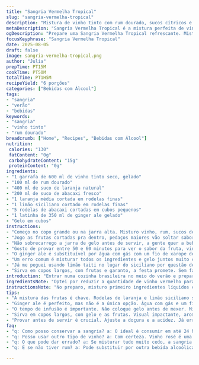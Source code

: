 ```yaml
---
title: "Sangria Vermelha Tropical"
slug: "sangria-vermelha-tropical"
description: "Mistura de vinho tinto com rum dourado, sucos cítricos e soda de gengibre, com toque de abacaxi fresco para um sabor mais vibrante. A receita é vegana, sem glúten, lactose, ovos ou nozes, equilibrando doçura e acidez, com fruta em fatias que dão cor e aroma. Serve cerca de 6 pessoas e tem preparo rápido, com infusão no mínimo 55 minutos na geladeira. Ideal para dias quentes, trazendo refrescância na medida certa, com bolhas e picância do gengibre. Pode ser ajustada para o paladar, trocando tipo de rum ou fruta."
metaDescription: "Sangria Vermelha Tropical é a mistura perfeita de vinho tinto, rum dourado e sucos, ideal para dias quentes."
ogDescription: "Prepare uma Sangria Vermelha Tropical refrescante. Mistura de vinho tinto, rum, sucos e frutas. Uma explosão de sabor e frescor."
focusKeyphrase: "Sangria Vermelha Tropical"
date: 2025-08-05
draft: false
image: sangria-vermelha-tropical.png
author: "Julia"
prepTime: PT15M
cookTime: PT50M
totalTime: PT1H5M
recipeYield: "6 porções"
categories: ["Bebidas com Álcool"]
tags:
- "sangria"
- "verão"
- "bebidas"
keywords:
- "sangria"
- "vinho tinto"
- "rum dourado"
breadcrumb: ["Home", "Recipes", "Bebidas com Álcool"]
nutrition: 
 calories: "130"
 fatContent: "0g"
 carbohydrateContent: "15g"
 proteinContent: "0g"
ingredients:
- "1 garrafa de 600 ml de vinho tinto seco, gelado"
- "100 ml de rum dourado"
- "400 ml de suco de laranja natural"
- "200 ml de suco de abacaxi fresco"
- "1 laranja média cortada em rodelas finas"
- "1 limão siciliano cortado em rodelas finas"
- "5 rodelas de abacaxi cortadas em cubos pequenos"
- "1 latinha de 350 ml de ginger ale gelado"
- "Gelo em cubos"
instructions:
- "Começo no copo grande ou na jarra alta. Misturo vinho, rum, sucos de laranja e abacaxi. Mexo delicado, não quero perder bolhas do ginger ale depois, então deixo pra misturar ele só no final."
- "Jogo as frutas cortadas pra dentro, pedaços maiores vão soltar sabor e aroma, que é o que eu busco. Quanto mais tempo, melhor. Mas já em 45 a 60 minutos na geladeira dá para notar a fruta ‘abraçando’ a bebida, cor fica mais viva, cheiro também."
- "Não sobrecarrego a jarra de gelo antes de servir, a gente quer a bebida gelada, não aguada demais. Então, o gelo só no final, junto com o ginger ale, que entra branco e bem frio. É quando vira festa: borbulhas na superfície, aroma do gengibre misturado no cítrico, cor vibrante com os pedaços de fruta dando mobilidade e textura."
- "Gosto de provar entre 50 e 60 minutos para ver o sabor da fruta, vinho e os toques acentuados do rum. Se faltar doçura, pode acrescentar mel ou açúcar mascavo dissolvido, mas sem exagero para não perder o frescor."
- "O ginger ale é substituível por água com gás com um fio de xarope de gengibre caseiro. Mais natural, menos doce e mantém o frescor da bebida. O rum pode virar cachaça envelhecida para um toque mais brasileiro, fica interessante."
- "Um erro comum é misturar todos os ingredientes e gelo juntos muito cedo. Resultado: sangria aguada, sem sabor concentrado. Sempre gelo e gaseificada no final."
- "Já me peguei usando limão taiti no lugar do siciliano por questão de acesso. Funciona, só fica mais ácido, que pode ser legal ou não, depende do seu gosto. A dica é equilibrar com o rum e o suco de abacaxi para suavizar."
- "Sirva em copos largos, com frutas e garanto, a festa promete. Sem falar que aroma na cozinha é o melhor convite."
introduction: "Entrar numa cozinha brasileira no meio do verão e preparar algo refrescante que consiga animar um grupo é desafio que exige uma boa sangria. Mas não qualquer versão tradicional, sim uma versão com alma própria, que mistura vinho tinto gelado, rum dourado para profundidade, sucos naturais e uma pitada de abacaxi fresquinho que corta a doçura comum. Essa bebida é vegana, sem lactose e sem glúten, responsiva a adaptações e capaz de saciar os paladares mais variados. O segredo? Equilibrar tempo de infusão e respeito pelo frescor das frutas, sem afogar tudo no gelo. Resultado – cor bonita, borbulha do ginger ale, aroma cítrico vibrante, sabor rico com notas adocicadas e um leve toque alcoólico. Resistente ao calor, animadora, e super fácil de ajustar conforme a ocasião."
ingredientsNote: "Optei por reduzir a quantidade de vinho vermelho para 600 ml porque com rum e sucos naturais a bebida fica equilibrada, sem ficar pesada. Troquei o tradicional rum escuro por rum dourado – mais leve, mais fácil de usar junto com frutas tropicais. Em vez de soda de gengibre comum, a versão com ginger ale mantém o gás e adiciona notas de gengibre, mas sem o excesso de ardência que poderia sobrepor a fruta. O abacaxi entra como surpresa: gosto dele por ser levemente ácido, doce natural, além de textura, ajudando o conjunto a não ficar enjoativo. Frutas cítricas, laranja e limão siciliano, são obrigatórias para dar o corpo e aroma fresco na mistura. Se quiser, pode usar suco fresco ao invés do comprado – outro jeito de garantir sabor mais vivo. Evite colocar gelo cedo demais antes do tempo de infusão para não diluir a bebida nem perder temperatura. Frutas em fatias devem ser finas, para liberar suco, mas não virarem praticamente um purê. Posso substituir rum por cachaça envelhecida; sucos por suco de maracujá para outro perfil. A sangria viva, vibrante, que você vai querer repetir."
instructionsNote: "No preparo, misturo primeiro ingredientes líquidos com frutas sem gelo nem soda, evitando perder gás antes da hora. Uso uma jarra alta para facilitar a agitação e o visual agradável das frutas suspensas. Deixo a mistura repousar na geladeira por quase uma hora, observando que as frutas parecem como mudar de cor e as bolhas se formam na superfície – sinal de infusão correta. Só na hora de servir adiciono o gelo e o ginger ale para não comprometer o sabor ou diluir demais a sangria. Mexo rápido, com uma colher comprida, para misturar suavemente o gás, sem perder efervescência. Provar antes de servir é obrigatório: dá para ajustar doçura, acidez ou até textura com mais frutas ou mais gelo. Já testei goma de tapioca para dar corpo, mas é exagero. Atenção na escolha da fruta – use firme para não desmanchar com facilidade, trocando o abacaxi se quiser algo menos ácido. Outro ponto importante: se a sangria for feita com vinho mais doce, reduzir os sucos para não ficar demasiadamente açucarada. O equilíbrio vem da prática, do paladar atento e da vontade de explorar aromas e texturas. Coisa de cozinha real, com prova e erro."
tips:
- "A mistura das frutas é chave. Rodelas de laranja e limão siciliano soltam aromas vivos. Junte cubos de abacaxi. Cortes maiores ajudam a liberar mais sabor. Experiência mostra que misturar e deixar descansar é fundamental. Não apresse. Sinta o cheiro, observe as cores."
- "Ginger ale é perfeito, mas não é a única opção. Água com gás e um fio de xarope de gengibre caseiro traz um toque mais natural. Testei e é bem gostoso. Por outro lado, se o perfil for mais leve, cachaça envelhecida funciona. O sabor muda, mas vale a pena."
- "O tempo de infusão é importante. Não coloque gelo antes de mexer. Mistura aguada é frustrante. Senti na pele. Frutas devem estar frescas e firmes, não muito maduras. Lembre-se: acrescentar açúcar pode deixar a sangria doce demais. Busque sempre o equilíbrio."
- "Sirva em copos largos, com gelo e as frutas. Visual impactante, aroma atraente. Frutas sem sumo em excesso. Cubos pequenos de gelo depois da infusão preservam frescor. Ao servir, mexa suavemente. Assim, mantém a gaseificação. É o detalhe que importa."
- "Provar antes de servir é crucial. Ajuste a doçura e a acidez. Já errei com sucos excessivamente doces. Aprendi que menos suco, mais vinho é o caminho. Se o sabor estiver fraco, um toque de mel pode salvar. Mas cuidado: não exagere."
faq:
- "q: Como posso conservar a sangria? a: O ideal é consumir em até 24 horas. Mantém frescura. Mas, se sobrar, guarde na geladeira. Sem frutas, assim não murcharão ou soltarão mais líquido."
- "q: Posso usar outro tipo de vinho? a: Com certeza. Vinho rosé é uma opção interessante. O sabor muda, mas ainda é refrescante. De preferência, evite vinhos muito doces. O equilíbrio deve sempre estar presente."
- "q: O que pode dar errado? a: Se misturar tudo muito cedo, a sangria vai ficar aguada. Resultado ruim. Uma mistura bem conservada, e aquecer a bebida também é um erro comum. Sangria deve ser sempre gelada."
- "q: E se não tiver rum? a: Pode substituir por outra bebida alcoólica. Vodka pode funcionar, mas não vai ter o mesmo sabor. Mas, se você prefere algo diferente, experimente cachaça. O toque brasileiro pode surpreender."

---
```

